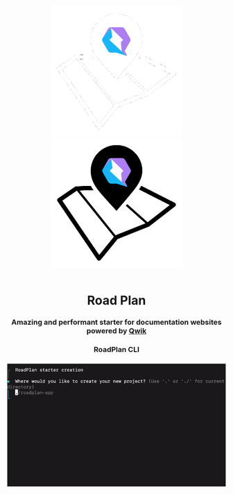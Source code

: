 <p align="center">
<br/>
  <img width="300" src="./docs/logo-white.png#gh-dark-mode-only" alt="Qwik documentation starter">
  <img width="300" src="./docs/logo-black.png#gh-light-mode-only" alt="Qwik documentation starter">
  <br/>
  <br/>
</p>

<h1 align='center'>Road Plan</h1>

<div align='center'>
  <h3>Amazing and performant starter for documentation websites powered by <a href='https://github.com/BuilderIO/qwik'>Qwik</a></h3>
</div>

<div align='center'>
  <h3>RoadPlan CLI<h3 />
  <img src="./docs/cli.gif" alt="RoadPlan CLI"/>
</div>
